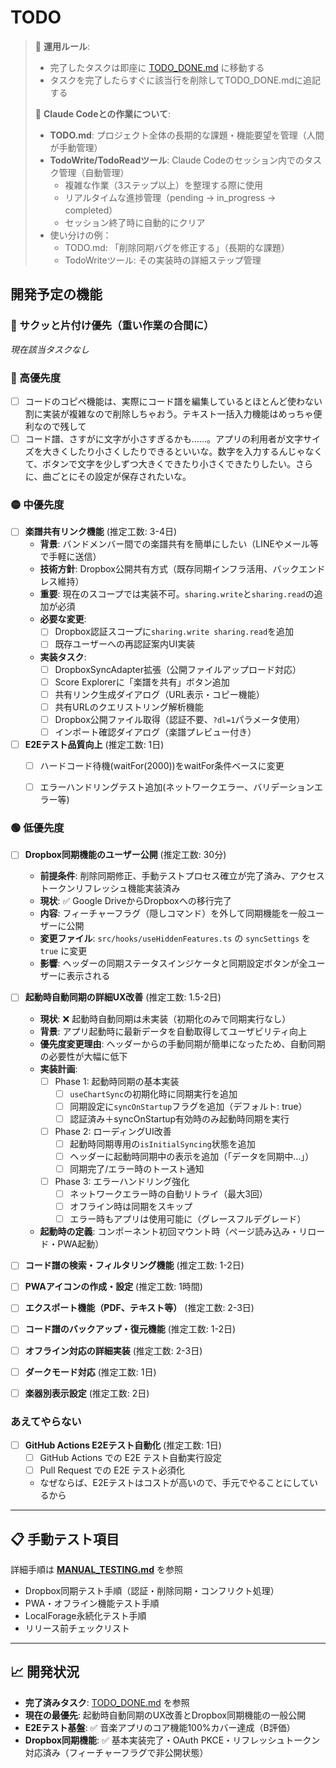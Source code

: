 # TODO

> 📝 **運用ルール**: 
> - 完了したタスクは即座に [TODO_DONE.md](./TODO_DONE.md) に移動する
> - タスクを完了したらすぐに該当行を削除してTODO_DONE.mdに追記する
> 
> 🤖 **Claude Codeとの作業について**:
> - **TODO.md**: プロジェクト全体の長期的な課題・機能要望を管理（人間が手動管理）
> - **TodoWrite/TodoReadツール**: Claude Codeのセッション内でのタスク管理（自動管理）
>   - 複雑な作業（3ステップ以上）を整理する際に使用
>   - リアルタイムな進捗管理（pending → in_progress → completed）
>   - セッション終了時に自動的にクリア
> - 使い分けの例：
>   - TODO.md: 「削除同期バグを修正する」（長期的な課題）
>   - TodoWriteツール: その実装時の詳細ステップ管理

## 開発予定の機能

### 🚀 サクッと片付け優先（重い作業の合間に）

*現在該当タスクなし*

### 🔴 高優先度
- [ ] コードのコピペ機能は、実際にコード譜を編集しているとほとんど使わない割に実装が複雑なので削除しちゃおう。テキスト一括入力機能はめっちゃ便利なので残して
- [ ] コード譜、さすがに文字が小さすぎるかも……。アプリの利用者が文字サイズを大きくしたり小さくしたりできるといいな。数字を入力するんじゃなくて、ボタンで文字を少しずつ大きくできたり小さくできたりしたい。さらに、曲ごとにその設定が保存されたいな。

### 🟡 中優先度


- [ ] **楽譜共有リンク機能** (推定工数: 3-4日)
  - **背景**: バンドメンバー間での楽譜共有を簡単にしたい（LINEやメール等で手軽に送信）
  - **技術方針**: Dropbox公開共有方式（既存同期インフラ活用、バックエンドレス維持）
  - **重要**: 現在のスコープでは実装不可。`sharing.write`と`sharing.read`の追加が必須
  - **必要な変更**:
    - [ ] Dropbox認証スコープに`sharing.write sharing.read`を追加
    - [ ] 既存ユーザーへの再認証案内UI実装
  - **実装タスク**:
    - [ ] DropboxSyncAdapter拡張（公開ファイルアップロード対応）
    - [ ] Score Explorerに「楽譜を共有」ボタン追加
    - [ ] 共有リンク生成ダイアログ（URL表示・コピー機能）
    - [ ] 共有URLのクエリストリング解析機能
    - [ ] Dropbox公開ファイル取得（認証不要、`?dl=1`パラメータ使用）
    - [ ] インポート確認ダイアログ（楽譜プレビュー付き）

- [ ] **E2Eテスト品質向上** (推定工数: 1日)
  - [ ] ハードコード待機(waitFor(2000))をwaitFor条件ベースに変更
  - [ ] エラーハンドリングテスト追加(ネットワークエラー、バリデーションエラー等)


### 🟢 低優先度
- [ ] **Dropbox同期機能のユーザー公開** (推定工数: 30分)
  - **前提条件**: 削除同期修正、手動テストプロセス確立が完了済み、アクセストークンリフレッシュ機能実装済み
  - **現状**: ✅ Google DriveからDropboxへの移行完了
  - **内容**: フィーチャーフラグ（隠しコマンド）を外して同期機能を一般ユーザーに公開
  - **変更ファイル**: `src/hooks/useHiddenFeatures.ts` の `syncSettings` を `true` に変更
  - **影響**: ヘッダーの同期ステータスインジケータと同期設定ボタンが全ユーザーに表示される

- [ ] **起動時自動同期の詳細UX改善** (推定工数: 1.5-2日)
  - **現状**: ❌ 起動時自動同期は未実装（初期化のみで同期実行なし）
  - **背景**: アプリ起動時に最新データを自動取得してユーザビリティ向上
  - **優先度変更理由**: ヘッダーからの手動同期が簡単になったため、自動同期の必要性が大幅に低下
  - **実装計画**:
    - [ ] Phase 1: 起動時同期の基本実装
      - [ ] `useChartSync`の初期化時に同期実行を追加
      - [ ] 同期設定に`syncOnStartup`フラグを追加（デフォルト: true）
      - [ ] 認証済み＋syncOnStartup有効時のみ起動時同期を実行
    - [ ] Phase 2: ローディングUI改善
      - [ ] 起動時同期専用の`isInitialSyncing`状態を追加
      - [ ] ヘッダーに起動時同期中の表示を追加（「データを同期中...」）
      - [ ] 同期完了/エラー時のトースト通知
    - [ ] Phase 3: エラーハンドリング強化
      - [ ] ネットワークエラー時の自動リトライ（最大3回）
      - [ ] オフライン時は同期をスキップ
      - [ ] エラー時もアプリは使用可能に（グレースフルデグレード）
  - **起動時の定義**: コンポーネント初回マウント時（ページ読み込み・リロード・PWA起動）
- [ ] **コード譜の検索・フィルタリング機能** (推定工数: 1-2日)
- [ ] **PWAアイコンの作成・設定** (推定工数: 1時間)
- [ ] **エクスポート機能（PDF、テキスト等）** (推定工数: 2-3日)
- [ ] **コード譜のバックアップ・復元機能** (推定工数: 1-2日)
- [ ] **オフライン対応の詳細実装** (推定工数: 2-3日)
- [ ] **ダークモード対応** (推定工数: 1日)
- [ ] **楽器別表示設定** (推定工数: 2日)


### あえてやらない
- [ ] **GitHub Actions E2Eテスト自動化** (推定工数: 1日)
  - [ ] GitHub Actions での E2E テスト自動実行設定
  - [ ] Pull Request での E2E テスト必須化
  - なぜならば、E2Eテストはコストが高いので、手元でやることにしているから


---

## 📋 手動テスト項目

詳細手順は **[MANUAL_TESTING.md](./MANUAL_TESTING.md)** を参照
- Dropbox同期テスト手順（認証・削除同期・コンフリクト処理）
- PWA・オフライン機能テスト手順
- LocalForage永続化テスト手順
- リリース前チェックリスト

---

## 📈 開発状況

- **完了済みタスク**: [TODO_DONE.md](./TODO_DONE.md) を参照
- **現在の最優先**: 起動時自動同期のUX改善とDropbox同期機能の一般公開
- **E2Eテスト基盤**: ✅ 音楽アプリのコア機能100%カバー達成（B評価）
- **Dropbox同期機能**: ✅ 基本実装完了・OAuth PKCE・リフレッシュトークン対応済み（フィーチャーフラグで非公開状態）